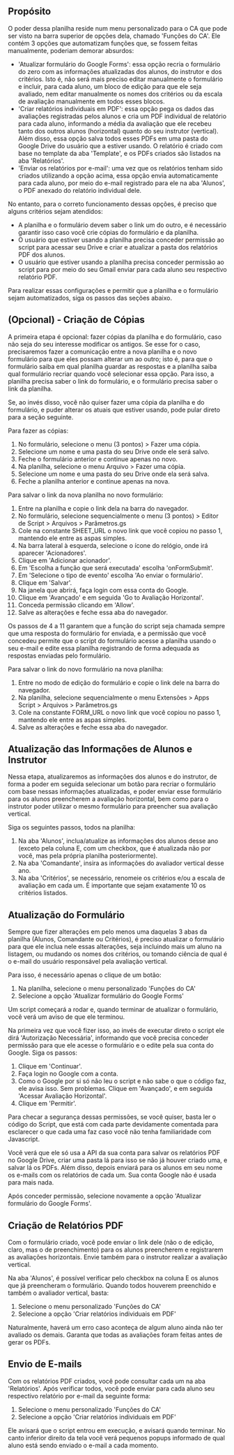 ## Propósito

O poder dessa planilha reside num menu personalizado para o CA que pode ser visto na barra superior de opções dela, chamado 'Funções do CA'. Ele contém 3 opções que automatizam funções que, se fossem feitas manualmente, poderiam demorar absurdos:

- 'Atualizar formulário do Google Forms': essa opção recria o formulário do zero com as informações atualizadas dos alunos, do instrutor e dos critérios. Isto é, não será mais preciso editar manualmente o formulário e incluir, para cada aluno, um bloco de edição para que ele seja avaliado, nem editar manualmente os nomes dos critérios ou da escala de avaliação manualmente em todos esses blocos.
- 'Criar relatórios individuais em PDF': essa opção pega os dados das avaliações registradas pelos alunos e cria um PDF individual de relatório para cada aluno, informando a média da avaliação que ele recebeu tanto dos outros alunos (horizontal) quanto do seu instrutor (vertical). Além disso, essa opção salva todos esses PDFs em uma pasta do Google Drive do usuário que a estiver usando. O relatório é criado com base no template da aba 'Template', e os PDFs criados são listados na aba 'Relatórios'.
- 'Enviar os relatórios por e-mail': uma vez que os relatórios tenham sido criados utilizando a opção acima, essa opção envia automaticamente para cada aluno, por meio do e-mail registrado para ele na aba 'Alunos', o PDF anexado do relatório individual dele.

No entanto, para o correto funcionamento dessas opções, é preciso que alguns critérios sejam atendidos:
- A planilha e o formulário devem saber o link um do outro, e é necessário garantir isso caso você crie cópias do formulário e da planilha.
- O usuário que estiver usando a planilha precisa conceder permissão ao script para acessar seu Drive e criar e atualizar a pasta dos relatórios PDF dos alunos.
- O usuário que estiver usando a planilha precisa conceder permissão ao script para por meio do seu Gmail enviar para cada aluno seu respectivo relatório PDF.

Para realizar essas configurações e permitir que a planilha e o formulário sejam automatizados, siga os passos das seções abaixo.

## (Opcional) - Criação de Cópias

A primeira etapa é opcional: fazer cópias da planilha e do formulário, caso não seja do seu interesse modificar os antigos. Se esse for o caso, precisaremos fazer a comunicação entre a nova planilha e o novo formulário para que eles possam alterar um ao outro; isto é, para que o formulário saiba em qual planilha guardar as respostas e a planilha saiba qual formulário recriar quando você selecionar essa opção. Para isso, a planilha precisa saber o link do formulário, e o formulário precisa saber o link da planilha.

Se, ao invés disso, você não quiser fazer uma cópia da planilha e do formulário, e puder alterar os atuais que estiver usando, pode pular direto para a seção seguinte.

Para fazer as cópias:
1. No formulário, selecione o menu (3 pontos) > Fazer uma cópia.
2. Selecione um nome e uma pasta do seu Drive onde ele será salvo.
3. Feche o formulário anterior e continue apenas no novo.
4. Na planilha, selecione o menu Arquivo > Fazer uma cópia.
5. Selecione um nome e uma pasta do seu Drive onde ela será salva.
6. Feche a planilha anterior e continue apenas na nova.

Para salvar o link da nova planilha no novo formulário:
1. Entre na planilha e copie o link dela na barra do navegador.
2. No formulário, selecione sequencialmente o menu (3 pontos) > Editor de Script > Arquivos > Parâmetros.gs
3. Cole na constante SHEET_URL o novo link que você copiou no passo 1, mantendo ele entre as aspas simples.
4. Na barra lateral à esquerda, selecione o ícone do relógio, onde irá aparecer 'Acionadores'.
5. Clique em 'Adicionar acionador'.
6. Em 'Escolha a função que será executada' escolha 'onFormSubmit'.
7. Em 'Selecione o tipo de evento' escolha 'Ao enviar o formulário'.
8. Clique em 'Salvar'.
9. Na janela que abrirá, faça login com essa conta do Google.
10. Clique em 'Avançado' e em seguida 'Go to Avaliação Horizontal'.
11. Conceda permissão clicando em 'Allow'.
12. Salve as alterações e feche essa aba do navegador.

Os passos de 4 a 11 garantem que a função do script seja chamada sempre que uma resposta do formulário for enviada, e a permissão que você concedeu permite que o script do formulário acesse a planilha usando o seu e-mail e edite essa planilha registrando de forma adequada as respostas enviadas pelo formulário.

Para salvar o link do novo formulário na nova planilha:
1. Entre no modo de edição do formulário e copie o link dele na barra do navegador.
2. Na planilha, selecione sequencialmente o menu Extensões > Apps Script > Arquivos > Parâmetros.gs
3. Cole na constante FORM_URL o novo link que você copiou no passo 1, mantendo ele entre as aspas simples.
4. Salve as alterações e feche essa aba do navegador.

## Atualização das Informações de Alunos e Instrutor

Nessa etapa, atualizaremos as informações dos alunos e do instrutor, de forma a poder em seguida selecionar um botão para recriar o formulário com base nessas informações atualizadas, e poder enviar esse formulário para os alunos preencherem a avaliação horizontal, bem como para o instrutor poder utilizar o mesmo formulário para preencher sua avaliação vertical.

Siga os seguintes passos, todos na planilha:
1. Na aba 'Alunos', inclua/atualize as informações dos alunos desse ano (exceto pela coluna E, com um checkbox, que é atualizada não por você, mas pela própria planilha posteriormente).
2. Na aba 'Comandante', insira as informações do avaliador vertical desse ano.
3. Na aba 'Critérios', se necessário, renomeie os critérios e/ou a escala de avaliação em cada um. É importante que sejam exatamente 10 os critérios listados.

## Atualização do Formulário

Sempre que fizer alterações em pelo menos uma daquelas 3 abas da planilha (Alunos, Comandante ou Critérios), é preciso atualizar o formulário para que ele inclua nele essas alterações, seja incluindo mais um aluno na listagem, ou mudando os nomes dos critérios, ou tomando ciência de qual é o e-mail do usuário responsável pela avaliação vertical. 

Para isso, é necessário apenas o clique de um botão:
1. Na planilha, selecione o menu personalizado 'Funções do CA'
2. Selecione a opção 'Atualizar formulário do Google Forms'

Um script começará a rodar e, quando terminar de atualizar o formulário, você verá um aviso de que ele terminou.

Na primeira vez que você fizer isso, ao invés de executar direto o script ele dirá 'Autorização Necessária', informando que você precisa conceder permissão para que ele acesse o formulário e o edite pela sua conta do Google. Siga os passos:
1. Clique em 'Continuar'.
2. Faça login no Google com a conta.
3. Como o Google por si só não leu o script e não sabe o que o código faz, ele avisa isso. Sem problemas. Clique em 'Avançado', e em seguida 'Acessar Avaliação Horizontal'.
4. Clique em 'Permitir'.

Para checar a segurança dessas permissões, se você quiser, basta ler o código do Script, que está com cada parte devidamente comentada para esclarecer o que cada uma faz caso você não tenha familiaridade com Javascript.

Você verá que ele só usa a API da sua conta para salvar os relatórios PDF no Google Drive, criar uma pasta lá para isso se não já houver criado uma, e salvar lá os PDFs. Além disso, depois enviará para os alunos em seu nome os e-mails com os relatórios de cada um. Sua conta Google não é usada para mais nada.

Após conceder permissão, selecione novamente a opção 'Atualizar formulário do Google Forms'.

## Criação de Relatórios PDF

Com o formulário criado, você pode enviar o link dele (não o de edição, claro, mas o de preenchimento) para os alunos preencherem e registrarem as avaliações horizontais. Envie também para o instrutor realizar a avaliação vertical.

Na aba 'Alunos', é possível verificar pelo checkbox na coluna E os alunos que já preencheram o formulário. Quando todos houverem preenchido e também o avaliador vertical, basta:
1. Selecione o menu personalizado 'Funções do CA'
2. Selecione a opção 'Criar relatórios individuais em PDF'

Naturalmente, haverá um erro caso aconteça de algum aluno ainda não ter avaliado os demais. Garanta que todas as avaliações foram feitas antes de gerar os PDFs.

## Envio de E-mails

Com os relatórios PDF criados, você pode consultar cada um na aba 'Relatórios'. Após verificar todos, você pode enviar para cada aluno seu respectivo relatório por e-mail da seguinte forma:
1. Selecione o menu personalizado 'Funções do CA'
2. Selecione a opção 'Criar relatórios individuais em PDF'

Ele avisará que o script entrou em execução, e avisará quando terminar. No canto inferior direito da tela você verá pequenos popups informado de qual aluno está sendo enviado o e-mail a cada momento.